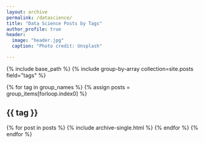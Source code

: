 ```yaml
---
layout: archive
permalink: /datascience/
title: "Data Science Posts by Tags"
author_profile: true
header:
  image: "header.jpg"
  caption: "Photo credit: Unsplash"

---
```


{% include base_path %}
{% include group-by-array collection=site.posts field="tags" %}

{% for tag in group_names %}
  {% assign posts = group_items[forloop.index0] %}
  <h2 id="{{ tag | slugify }}" class="archive__subtitle">{{ tag }}</h2>
  {% for post in posts %}
    {% include archive-single.html %}
  {% endfor %}
{% endfor %}